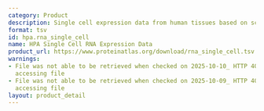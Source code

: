 ```yaml
---
category: Product
description: Single cell expression data from human tissues based on scRNA-seq analysis
format: tsv
id: hpa.rna_single_cell
name: HPA Single Cell RNA Expression Data
product_url: https://www.proteinatlas.org/download/rna_single_cell.tsv.zip
warnings:
- File was not able to be retrieved when checked on 2025-10-10_ HTTP 404 error when
  accessing file
- File was not able to be retrieved when checked on 2025-10-09_ HTTP 404 error when
  accessing file
layout: product_detail
---
```

